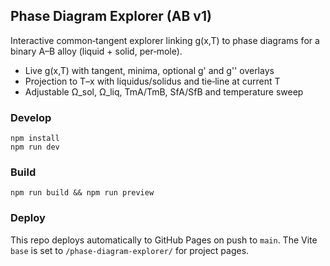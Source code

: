 ## Phase Diagram Explorer (AB v1)

Interactive common‑tangent explorer linking g(x,T) to phase diagrams for a binary A–B alloy (liquid + solid, per‑mole).

- Live g(x,T) with tangent, minima, optional g' and g'' overlays
- Projection to T–x with liquidus/solidus and tie‑line at current T
- Adjustable Ω_sol, Ω_liq, TmA/TmB, SfA/SfB and temperature sweep

### Develop

```
npm install
npm run dev
```

### Build

```
npm run build && npm run preview
```

### Deploy

This repo deploys automatically to GitHub Pages on push to `main`.
The Vite `base` is set to `/phase-diagram-explorer/` for project pages.

